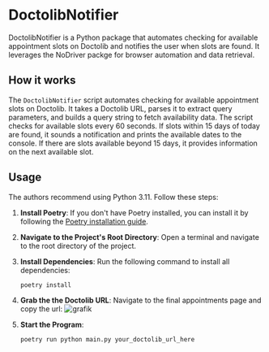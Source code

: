 # DoctolibNotifier
DoctolibNotifier is a Python package that automates checking for available appointment slots on Doctolib and notifies the user when slots are found. It leverages the NoDriver packge for browser automation and data retrieval.

## How it works
The `DoctolibNotifier` script automates checking for available appointment slots on Doctolib. It takes a Doctolib URL, parses it to extract query parameters, and builds a query string to fetch availability data. The script checks for available slots every 60 seconds. If slots within 15 days of today are found, it sounds a notification and prints the available dates to the console. If there are slots available beyond 15 days, it provides information on the next available slot.


## Usage

The authors recommend using Python 3.11. Follow these steps:

1. **Install Poetry**: If you don't have Poetry installed, you can install it by following the [Poetry installation guide](https://python-poetry.org/docs/#installation).
2. **Navigate to the Project's Root Directory**: Open a terminal and navigate to the root directory of the project.
3. **Install Dependencies**: Run the following command to install all dependencies:
    ```
    poetry install
    ```

4. **Grab the the Doctolib URL**: Navigate to the final appointments page and copy the url:
![grafik](https://github.com/user-attachments/assets/2f47a0a8-1d56-4e84-82f6-0b3fdd6a7a56)



5. **Start the Program**:
    ```
    poetry run python main.py your_doctolib_url_here
    ```
